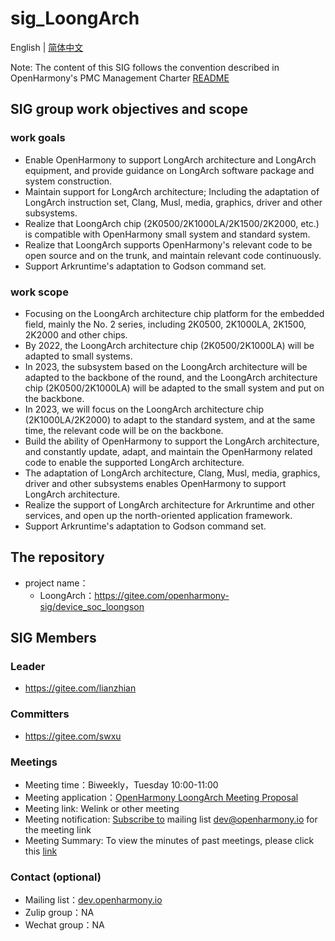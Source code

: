 # sig_LoongArch

English | [简体中文](./sig_loongarch_cn.md)

Note: The content of this SIG follows the convention described in OpenHarmony's PMC Management Charter [README](/zh/pmc.md)

## SIG group work objectives and scope

### work goals

- Enable OpenHarmony to support LongArch architecture and LongArch equipment, and provide guidance on LongArch software package and system construction.
- Maintain support for LongArch architecture; Including the adaptation of LongArch instruction set, Clang, Musl, media, graphics, driver and other subsystems.
- Realize that LoongArch chip (2K0500/2K1000LA/2K1500/2K2000, etc.) is compatible with OpenHarmony small system and standard system.
- Realize that LoongArch supports OpenHarmony's relevant code to be open source and on the trunk, and maintain relevant code continuously.
- Support Arkruntime's adaptation to Godson command set.


### work scope

- Focusing on the LoongArch architecture chip platform for the embedded field, mainly the No. 2 series, including 2K0500, 2K1000LA, 2K1500, 2K2000 and other chips.
- By 2022, the LoongArch architecture chip (2K0500/2K1000LA) will be adapted to small systems.
- In 2023, the subsystem based on the LoongArch architecture will be adapted to the backbone of the round, and the LoongArch architecture chip (2K0500/2K1000LA) will be adapted to the small system and put on the backbone.
- In 2023, we will focus on the LoongArch architecture chip (2K1000LA/2K2000) to adapt to the standard system, and at the same time, the relevant code will be on the backbone.
- Build the ability of OpenHarmony to support the LongArch architecture, and constantly update, adapt, and maintain the OpenHarmony related code to enable the supported LongArch architecture.
- The adaptation of LongArch architecture, Clang, Musl, media, graphics, driver and other subsystems enables OpenHarmony to support LongArch architecture.
- Realize the support of LongArch architecture for Arkruntime and other services, and open up the north-oriented application framework.
- Support Arkruntime's adaptation to Godson command set.

## The repository
- project name：
  - LoongArch：https://gitee.com/openharmony-sig/device_soc_loongson

## SIG Members

### Leader
- https://gitee.com/lianzhian

### Committers
- https://gitee.com/swxu

### Meetings

 - Meeting time：Biweekly，Tuesday 10:00-11:00
 - Meeting application：[OpenHarmony LoongArch Meeting Proposal](https://docs.qq.com/sheet/DRVVFVEtXV29Nd3Fa?tab=BB08J2)
 - Meeting link: Welink or other meeting
 - Meeting notification: [Subscribe to](https://lists.openatom.io/postorius/lists/dev.openharmony.io) mailing list dev@openharmony.io for the meeting link
 - Meeting Summary: To view the minutes of past meetings, please click this [link](https://gitee.com/openharmony-sig/sig-content/tree/master/loongarch/meetings)

### Contact (optional)

- Mailing list：[dev.openharmony.io](https://lists.openatom.io/postorius/lists/dev.openharmony.io)
- Zulip group：NA
- Wechat group：NA
